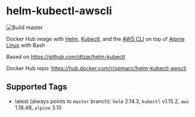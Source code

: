 # helm-kubectl-awscli

![Build master](https://github.com/ccampo133/helm-kubectl-awscli/workflows/Build%20master/badge.svg)

Docker Hub image with [Helm](https://helm.sh/), [Kubectl](https://kubernetes.io/docs/reference/kubectl/kubectl/), and the [AWS CLI](https://aws.amazon.com/cli/) on top of [Alpine Linux](https://www.alpinelinux.org/) with Bash

Based on https://github.com/dtzar/helm-kubectl

Docker Hub repo: https://hub.docker.com/r/opmacc/helm-kubectl-awscli

## Supported Tags

* latest (always points to `master` branch): `helm` 2.14.3, `kubectl` v1.15.2, `aws` 1.18.48, `alpine` 3.10
